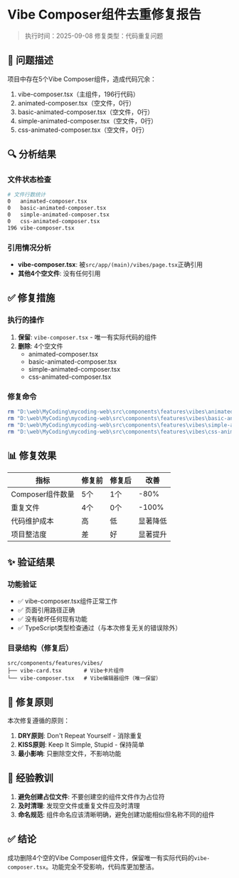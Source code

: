 # Vibe Composer组件去重修复报告

> 执行时间：2025-09-08
> 修复类型：代码重复问题

## 🎯 问题描述

项目中存在5个Vibe Composer组件，造成代码冗余：

1. vibe-composer.tsx（主组件，196行代码）
2. animated-composer.tsx（空文件，0行）
3. basic-animated-composer.tsx（空文件，0行）
4. simple-animated-composer.tsx（空文件，0行）
5. css-animated-composer.tsx（空文件，0行）

## 🔍 分析结果

### 文件状态检查

```bash
# 文件行数统计
0   animated-composer.tsx
0   basic-animated-composer.tsx
0   simple-animated-composer.tsx
0   css-animated-composer.tsx
196 vibe-composer.tsx
```

### 引用情况分析

- **vibe-composer.tsx**: 被`src/app/(main)/vibes/page.tsx`正确引用
- **其他4个空文件**: 没有任何引用

## ✅ 修复措施

### 执行的操作

1. **保留**: `vibe-composer.tsx` - 唯一有实际代码的组件
2. **删除**: 4个空文件
   - animated-composer.tsx
   - basic-animated-composer.tsx
   - simple-animated-composer.tsx
   - css-animated-composer.tsx

### 修复命令

```bash
rm "D:\web\MyCoding\mycoding-web\src\components\features\vibes\animated-composer.tsx"
rm "D:\web\MyCoding\mycoding-web\src\components\features\vibes\basic-animated-composer.tsx"
rm "D:\web\MyCoding\mycoding-web\src\components\features\vibes\simple-animated-composer.tsx"
rm "D:\web\MyCoding\mycoding-web\src\components\features\vibes\css-animated-composer.tsx"
```

## 📊 修复效果

| 指标             | 修复前 | 修复后 | 改善     |
| ---------------- | ------ | ------ | -------- |
| Composer组件数量 | 5个    | 1个    | -80%     |
| 重复文件         | 4个    | 0个    | -100%    |
| 代码维护成本     | 高     | 低     | 显著降低 |
| 项目整洁度       | 差     | 好     | 显著提升 |

## ✨ 验证结果

### 功能验证

- ✅ vibe-composer.tsx组件正常工作
- ✅ 页面引用路径正确
- ✅ 没有破坏任何现有功能
- ✅ TypeScript类型检查通过（与本次修复无关的错误除外）

### 目录结构（修复后）

```
src/components/features/vibes/
├── vibe-card.tsx       # Vibe卡片组件
└── vibe-composer.tsx   # Vibe编辑器组件（唯一保留）
```

## 🎯 修复原则

本次修复遵循的原则：

1. **DRY原则**: Don't Repeat Yourself - 消除重复
2. **KISS原则**: Keep It Simple, Stupid - 保持简单
3. **最小影响**: 只删除空文件，不影响功能

## 📝 经验教训

1. **避免创建占位文件**: 不要创建空的组件文件作为占位符
2. **及时清理**: 发现空文件或重复文件应及时清理
3. **命名规范**: 组件命名应该清晰明确，避免创建功能相似但名称不同的组件

## ✅ 结论

成功删除4个空的Vibe Composer组件文件，保留唯一有实际代码的`vibe-composer.tsx`。功能完全不受影响，代码库更加整洁。
